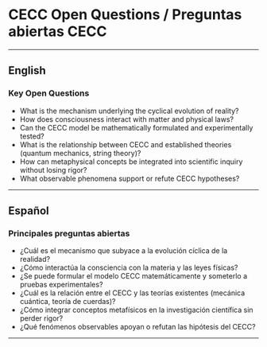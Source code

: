 # CECC Open Questions / Preguntas abiertas CECC

---

## English

### Key Open Questions
- What is the mechanism underlying the cyclical evolution of reality?
- How does consciousness interact with matter and physical laws?
- Can the CECC model be mathematically formulated and experimentally tested?
- What is the relationship between CECC and established theories (quantum mechanics, string theory)?
- How can metaphysical concepts be integrated into scientific inquiry without losing rigor?
- What observable phenomena support or refute CECC hypotheses?

---

## Español

### Principales preguntas abiertas
- ¿Cuál es el mecanismo que subyace a la evolución cíclica de la realidad?
- ¿Cómo interactúa la consciencia con la materia y las leyes físicas?
- ¿Se puede formular el modelo CECC matemáticamente y someterlo a pruebas experimentales?
- ¿Cuál es la relación entre el CECC y las teorías existentes (mecánica cuántica, teoría de cuerdas)?
- ¿Cómo integrar conceptos metafísicos en la investigación científica sin perder rigor?
- ¿Qué fenómenos observables apoyan o refutan las hipótesis del CECC?

---

